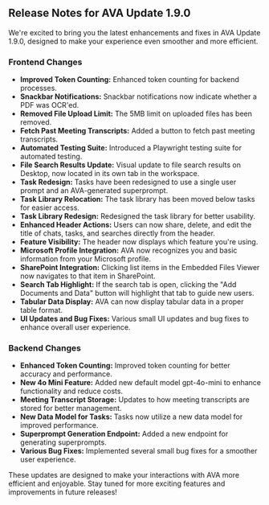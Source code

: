 ## Release Notes for AVA Update 1.9.0

We're excited to bring you the latest enhancements and fixes in AVA Update 1.9.0, designed to make your experience even smoother and more efficient.

### Frontend Changes
- **Improved Token Counting:** Enhanced token counting for backend processes.
- **Snackbar Notifications:** Snackbar notifications now indicate whether a PDF was OCR'ed.
- **Removed File Upload Limit:** The 5MB limit on uploaded files has been removed.
- **Fetch Past Meeting Transcripts:** Added a button to fetch past meeting transcripts.
- **Automated Testing Suite:** Introduced a Playwright testing suite for automated testing.
- **File Search Results Update:** Visual update to file search results on Desktop, now located in its own tab in the workspace.
- **Task Redesign:** Tasks have been redesigned to use a single user prompt and an AVA-generated superprompt.
- **Task Library Relocation:** The task library has been moved below tasks for easier access.
- **Task Library Redesign:** Redesigned the task library for better usability.
- **Enhanced Header Actions:** Users can now share, delete, and edit the title of chats, tasks, and searches directly from the header.
- **Feature Visibility:** The header now displays which feature you're using.
- **Microsoft Profile Integration:** AVA now recognizes you and basic information from your Microsoft profile.
- **SharePoint Integration:** Clicking list items in the Embedded Files Viewer now navigates to that item in SharePoint.
- **Search Tab Highlight:** If the search tab is open, clicking the "Add Documents and Data" button will highlight that tab to guide new users.
- **Tabular Data Display:** AVA can now display tabular data in a proper table format.
- **UI Updates and Bug Fixes:** Various small UI updates and bug fixes to enhance overall user experience.


### Backend Changes
- **Enhanced Token Counting:** Improved token counting for better accuracy and performance.
- **New 4o Mini Feature:** Added new default model gpt-4o-mini to enhance functionality and reduce costs.
- **Meeting Transcript Storage:** Updates to how meeting transcripts are stored for better management.
- **New Data Model for Tasks:** Tasks now utilize a new data model for improved performance.
- **Superprompt Generation Endpoint:** Added a new endpoint for generating superprompts.
- **Various Bug Fixes:** Implemented several small bug fixes for a smoother user experience.


These updates are designed to make your interactions with AVA more efficient and enjoyable. Stay tuned for more exciting features and improvements in future releases!